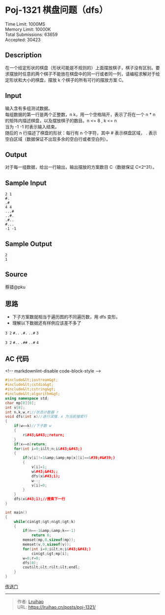 # Poj-1321 棋盘问题（dfs）


Time Limit: 1000MS  
Memory Limit: 10000K  
Total Submissions: 63659  
Accepted: 30423

## Description

在一个给定形状的棋盘（形状可能是不规则的）上面摆放棋子，棋子没有区别。要求摆放时任意的两个棋子不能放在棋盘中的同一行或者同一列，请编程求解对于给定形状和大小的棋盘，摆放 k 个棋子的所有可行的摆放方案 C。

## Input

输入含有多组测试数据。  
每组数据的第一行是两个正整数，n k，用一个空格隔开，表示了将在一个 n \* n 的矩阵内描述棋盘，以及摆放棋子的数目。n &lt;= 8 , k &lt;= n  
当为 -1 -1 时表示输入结束。  
随后的 n 行描述了棋盘的形状：每行有 n 个字符，其中 # 表示棋盘区域， . 表示空白区域（数据保证不出现多余的空白行或者空白列）。

## Output

对于每一组数据，给出一行输出，输出摆放的方案数目 C（数据保证 C&lt;2^31）。

## Sample Input

    2 1
    #.
    .#
    4 4
    ...#
    ..#.
    .#..
    #...
    -1 -1

## Sample Output

    2
    1

## Source

蔡错@pku

## 思路

- 下子方案数就相当于遍历图的不同遍历数，用 dfs 变形。
- 理解以下数据还有样例应该差不多了

`3 2`
`#..`
`.#.`
`..#`
`3`

`3 2`
`#..`
`.##`
`..#`
`4`

## AC 代码

&lt;!-- markdownlint-disable code-block-style --&gt;

```cpp
#include&lt;iostream&gt;
#include&lt;cstdio&gt;
#include&lt;cstring&gt;
#include&lt;algorithm&gt;
using namespace std;
char mp[8][8];
int v[8];
int n,k,w,r;//状态计数器 r
void dfs(int x)//逐行深搜，x 为当前搜索行
{
    if(w==k)//下子数 w
    {
        r&#43;&#43;;return;
    }
    if(x==n)return;
    for(int i=0;i&lt;n;i&#43;&#43;)
    {
        if(v[i]!=1&amp;&amp;mp[x][i]==&#39;#&#39;)
        {
            v[i]=1;
            w&#43;&#43;;
            dfs(x&#43;1);
            w--;
            v[i]=0;
        }
    }
    dfs(x&#43;1);//搜索下一行
}

int main()
{
    while(cin&gt;&gt;n&gt;&gt;k)
    {
        if(n==-1&amp;&amp;k==-1)
            return 0;
        memset(mp,0,sizeof(mp));
        memset(v,0,sizeof(v));
        for(int i=0;i&lt;n;i&#43;&#43;)
            cin&gt;&gt;mp[i];
        w=0;r=0;
        dfs(0);
        cout&lt;&lt;r&lt;&lt;endl;
    }
}
```

[传送门](https://blog.csdn.net/hurmishine/article/details/49835913)


---

> 作者: [Lruihao](https://github.com/Lruihao)  
> URL: https://lruihao.cn/posts/poj-1321/  

